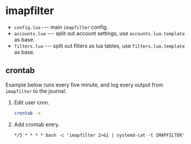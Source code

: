 # imapfilter

* `config.lua` --- main `imapfilter` config.
* `accounts.lua` --- split out account settings, use `accounts.lua.template` as base.
* `filters.lua` --- split out filters as lua tables, use `filters.lua.template` as base.

## crontab

Example below runs every five minute, and log every output from `imapfilter` to the journal.

1. Edit user cron.
    ```bash
    crontab -e
    ```
0. Add crontab entry.
    ```cron
    */5 * * * * bash -c 'imapfilter 2>&1 | systemd-cat -t IMAPFILTER'
    ```

